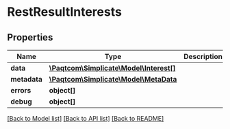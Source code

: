 # RestResultInterests

## Properties

 Name         | Type                                                | Description | Notes      
--------------|-----------------------------------------------------|-------------|------------
 **data**     | [**\Paqtcom\Simplicate\Model\Interest[]**](Interest.md) |             | [optional] 
 **metadata** | [**\Paqtcom\Simplicate\Model\MetaData**](MetaData.md)   |             | [optional] 
 **errors**   | **object[]**                                        |             | [optional] 
 **debug**    | **object[]**                                        |             | [optional] 

[[Back to Model list]](../README.md#documentation-for-models) [[Back to API list]](../README.md#documentation-for-api-endpoints) [[Back to README]](../README.md)


